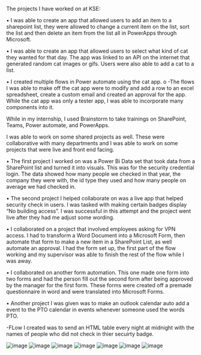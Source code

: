 The projects I have worked on at KSE:

•	I was able to create an app that allowed users to add an item to a sharepoint list, they were allowed to change a current item on the list, sort the list and then delete an item from the list all in PowerApps through Microsoft. 

•	I was able to create an app that allowed users to select what kind of cat they wanted for that day. The app was linked to an API on the internet that generated random cat images or gifs. Users were also able to add a cat to a list. 

•	I created multiple flows in Power automate using the cat app.
o	-The flows I was able to make off the cat app were to modify and add a row to an excel spreadsheet, create a custom email and created an approval for the app. 
While the cat app was only a tester app, I was able to incorporate many components into it.

While in my internship, I used Brainstorm to take trainings on SharePoint, Teams, Power automate, and PowerApps. 

I was able to work on some shared projects as well. These were collaborative with many departments and I was able to work on some projects that were live and front end facing. 

•	The first project I worked on was a Power Bi Data set that took data from a SharePoint list and turned it into visuals. This was for the security credential login. The data showed how many people we checked in that year, the company they were with, the id type they used and how many people on average we had checked in.

•	The second project I helped collaborate on was a live app that helped security check in users. I was tasked with making certain badges display “No building access”. I was successful in this attempt and the project went live after they had me adjust some wording.

•	I collaborated on a project that involved employees asking for VPN access. I had to transform a Word Document into a Microsoft Form, then automate that form to make a new item in a SharePoint List, as well automate an approval. I had the form set up, the first part of the flow working and my supervisor was able to finish the rest of the flow while I was away.

•	I collaborated on another form automation. This one made one form into two forms and had the person fill out the second form after being approved by the manager for the first form. These forms were created off a premade questionnaire in word and were translated into Microsoft Forms. 

•	Another project I was given was to make an outlook calendar auto add a event to the PTO calendar in events whenever someone used the words PTO.

-FLow I created was to send an HTML table every night at midnight with the names of people who did not check in thier secuirty badge. 

![image](https://user-images.githubusercontent.com/109617102/181027189-cbdbb648-886a-4d81-899c-4afb9ccc3265.png)
![image](https://user-images.githubusercontent.com/109617102/181028098-2a2cc281-aa32-4b65-b6a2-c2b93ee727d5.png)
![image](https://user-images.githubusercontent.com/109617102/181028435-0e219e92-2e2f-4665-a2d2-b654e3e3d33d.png)
![image](https://user-images.githubusercontent.com/109617102/181028583-4b21c2be-b13d-4c92-a585-ad7267761a33.png)
![image](https://user-images.githubusercontent.com/109617102/181029090-9e51dfce-8e0a-44ff-9e0b-66f646ac748a.png)
![image](https://user-images.githubusercontent.com/109617102/181030349-3450c605-7307-430c-885c-34a6143de3c1.png)
![image](https://user-images.githubusercontent.com/109617102/181035470-216a9574-c02c-4705-a2ee-0fdcf803312c.png)


